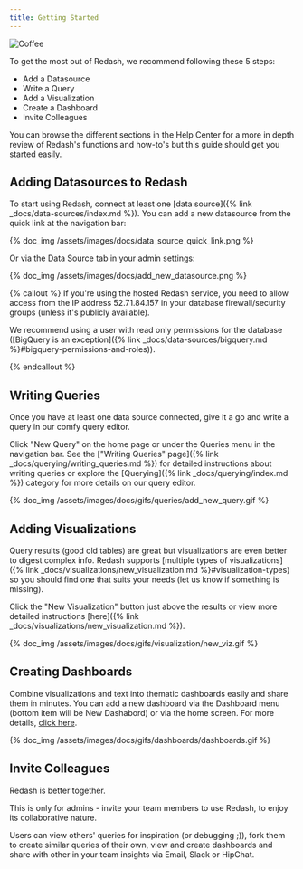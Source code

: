 ```yaml
---
title: Getting Started
---
```

![Coffee](/assets/uploads/jakub-dziubak-394720.jpg)

To get the most out of Redash, we recommend following these 5 steps:

* Add a Datasource
* Write a Query
* Add a Visualization
* Create a Dashboard
* Invite Colleagues

You can browse the different sections in the Help Center for a more in depth review of Redash's functions and how-to's but this guide should get you started easily.

## Adding Datasources to Redash

To start using Redash, connect at least one \[data source]({% link _docs/data-sources/index.md %}). You can add a new datasource from the quick link at the navigation bar:

{% doc_img /assets/images/docs/data_source_quick_link.png %}

Or via the Data Source tab in your admin settings:

{% doc_img /assets/images/docs/add_new_datasource.png %}

{% callout %}
If you're using the hosted Redash service, you need to allow access from the IP address 52.71.84.157 in your database firewall/security groups (unless it's publicly available).

We recommend using a user with read only permissions for the database (\[BigQuery is an exception]({% link _docs/data-sources/bigquery.md %}#bigquery-permissions-and-roles)).

{% endcallout %}

## Writing Queries

Once you have at least one data source connected, give it a go and write a query in our comfy query editor.

Click "New Query" on the home page or under the Queries menu in the navigation bar. See the \["Writing Queries" page]({% link _docs/querying/writing_queries.md %}) for detailed instructions about writing queries or explore the \[Querying]({% link _docs/querying/index.md %}) category for more details on our query editor.

{% doc_img /assets/images/docs/gifs/queries/add_new_query.gif %}

## Adding Visualizations

Query results (good old tables) are great but visualizations are even better to digest complex info. Redash supports \[multiple types of visualizations]({% link _docs/visualizations/new_visualization.md %}#visualization-types) so you should find one that suits your needs (let us know if something is missing).

Click the "New Visualization" button just above the results or view more detailed instructions \[here]({% link _docs/visualizations/new_visualization.md %}).

{% doc_img /assets/images/docs/gifs/visualization/new_viz.gif %}

## Creating Dashboards

Combine visualizations and text into thematic dashboards easily and share them in minutes. You can add a new dashboard via the Dashboard menu (bottom item will be New Dashabord) or via the home screen. For more details, [click here](../dashboards/dashboards.md).

{% doc_img /assets/images/docs/gifs/dashboards/dashboards.gif %}

## Invite Colleagues

Redash is better together.

This is only for admins - invite your team members to use Redash, to enjoy its collaborative nature.

Users can view others' queries for inspiration (or debugging ;)), fork them to create similar queries of their own, view and create dashboards and share with other in your team insights via Email, Slack or HipChat.
